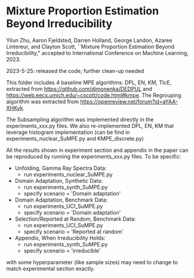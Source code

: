 # Mixture Proportion Estimation Beyond Irreducibility

Yilun Zhu, Aaron Fjeldsted, Darren Holland, George Landon, Azaree Lintereur, and Clayton Scott, ``Mixture Proportion Estimation Beyond Irreducibility," accepted to International Conference on Machine Learning, 2023.

2023-5-25: released the code; further clean-up needed 

This folder includes 4 baseline MPE algorithms: DPL, EN, KM, TIcE, extracted from https://github.com/dimonenka/DEDPUL and https://web.eecs.umich.edu/~cscott/code.html#kmpe. 
The Regrouping algorithm was extracted from https://openreview.net/forum?id=aYAA-XHKyk.

The Subsampling algorithm was implemented directly in the experiments_xxx.py files. We also re-implemented DPL, EN, KM that leverage histogram implementation (can be find in experiments_nuclear_SuMPE.py and KMPE_discrete.py)

All the results shown in experiment section and appendix in the paper can be reproduced by running the experiments_xxx.py files. 
To be specific:
- Unfolding, Gamma Ray Spectra Data: 
  - run experiments_nuclear_SuMPE.py
- Domain Adaptation, Synthetic Data: 
  - run experiments_synth_SuMPE.py
  - specify scenario = 'Domain adaptation'
- Domain Adaptation, Benchmark Data: 
  - run experiments_UCI_SuMPE.py
  - specify scenario = 'Domain adaptation'
- Selection/Reported at Random, Benchmark Data: 
  - run experiments_UCI_SuMPE.py
  - specify scenario = 'Reported at random'
- Appendix, When Irreducibility Holds: 
  - run experiments_synth_SuMPE.py
  - specify scenario = 'irreducible'

with some hyperparameter (like sample sizes) may need to change to match experimental section exactly.
